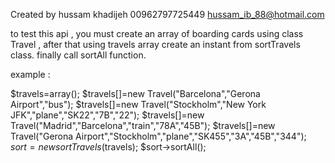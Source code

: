 Created by hussam khadijeh
00962797725449
hussam_ib_88@hotmail.com

to test this api , you must create an array of boarding cards using class Travel ,
after that using travels array create an instant from sortTravels class.
finally call sortAll function.

example :

$travels=array();
$travels[]=new Travel("Barcelona","Gerona Airport","bus");
$travels[]=new Travel("Stockholm","New York JFK","plane","SK22","7B","22");
$travels[]=new Travel("Madrid","Barcelona","train","78A","45B");
$travels[]=new Travel("Gerona Airport","Stockholm","plane","SK455","3A","45B","344");
$sort=new sortTravels($travels);
$sort->sortAll();
